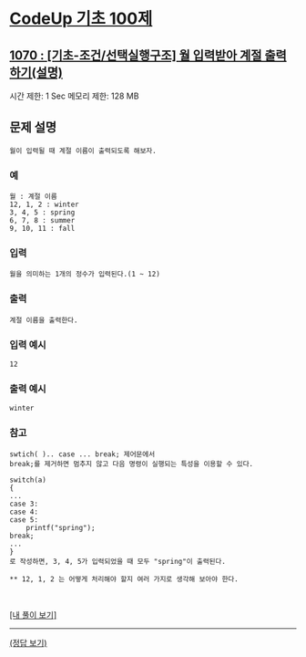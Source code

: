 # [CodeUp 기초 100제](https://codeup.kr/problem.php)

## [1070 : [기초-조건/선택실행구조] 월 입력받아 계절 출력하기(설명)](https://codeup.kr/problem.php?id=1070)

시간 제한: 1 Sec 메모리 제한: 128 MB

## 문제 설명

    월이 입력될 때 계절 이름이 출력되도록 해보자.

### 예

    월 : 계절 이름
    12, 1, 2 : winter
    3, 4, 5 : spring
    6, 7, 8 : summer
    9, 10, 11 : fall

### 입력

    월을 의미하는 1개의 정수가 입력된다.(1 ~ 12)

### 출력

    계절 이름을 출력한다.

### 입력 예시

    12

### 출력 예시

    winter

### 참고

    swtich( ).. case ... break; 제어문에서
    break;를 제거하면 멈추지 않고 다음 명령이 실행되는 특성을 이용할 수 있다.

    switch(a)
    {
    ...
    case 3:
    case 4:
    case 5:
        printf("spring");
    break;
    ...
    }
    로 작성하면, 3, 4, 5가 입력되었을 때 모두 "spring"이 출력된다.

    ** 12, 1, 2 는 어떻게 처리해야 할지 여러 가지로 생각해 보아야 한다.

</br>

[[내 풀이 보기]](https://github.com/flexboni/code_up/blob/master/1070/myCode.cpp)

---

[(정답 보기)](https://codeup.kr/showsource.php?id=425093)